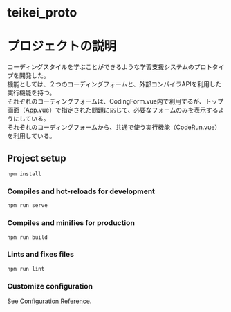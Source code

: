 # teikei_proto

# プロジェクトの説明
コーディングスタイルを学ぶことができるような学習支援システムのプロトタイプを開発した。  
機能としては、２つのコーディングフォームと、外部コンパイラAPIを利用した実行機能を持つ。  
それぞれのコーディングフォームは、CodingForm.vue内で利用するが、トップ画面（App.vue）で指定された問題に応じて、必要なフォームのみを表示するようにしている。  
それぞれのコーディングフォームから、共通で使う実行機能（CodeRun.vue）を利用している。  

## Project setup
```
npm install
```

### Compiles and hot-reloads for development
```
npm run serve
```

### Compiles and minifies for production
```
npm run build
```

### Lints and fixes files
```
npm run lint
```

### Customize configuration
See [Configuration Reference](https://cli.vuejs.org/config/).
